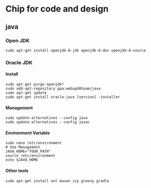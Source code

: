 # Chip for code and design

## java

### Open JDK

    sudo apt-get install openjdk-8-jdk openjdk-8-doc openjdk-8-source

### Oracle JDK

#### Install

    sudo apt-get purge openjdk*
    sudo add-apt-repository ppa:webupd8team/java
    sudo apt-get update
    sudo apt-get install oracle-java [version] -installer
    
#### Management

    sudo update-alternatives --config java
    sudo update-alternatives --config javac

#### Environment Variable

    sudo nano /etc/environment
    # See Management
    JAVA_HOME="YOUR_PATH"
    source /etc/environment
    echo $JAVA_HOME

#### Other tools

    sudo apt-get install ant maven ivy groovy gradle